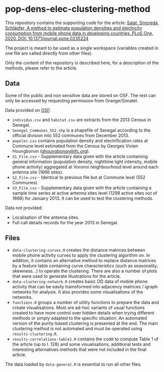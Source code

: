 # pop-dens-elec-clustering-method

This repository contains the supporting code for the article: [Salat, Smoreda, Schläpfer, A method to estimate population densities and electricity consumption from mobile phone data in developing countries. PLoS One, 2020. DOI: 10.1371/journal.pone.0235224](https://journals.plos.org/plosone/article?id=10.1371/journal.pone.0235224)

The project is meant to be used as a single workspace (variables created in one file are called directly from other files).

Only the content of the repository is described here, for a description of the methods, please refer to the article.

## Data

Some of the public and non sensitive data are stored on OSF. The rest can only be accessed by requesting permission from Orange/Sonatel.

Data provided on [OSF](https://osf.io/q29a7/):
- `individus.csv` and `habitat.csv` are extracts from the 2013 Census in Senegal.
- `Senegal_Communes_552.shp` is a shapefile of Senegal according to the official division into 552 communes from December 2013.
- `popelec.csv` contains population density and electrification rates at Commune level estimated from the Census by Georges Vivien Houngbonon (ghoungbonon@ifc.org).
- `S1_File.csv` - Supplementary data given with the article containing general information (population density, nighttime light intensity, mobile phone activity) aggregated at Voronoi neighbourhood level around each antenna site (1666 sites).
- `S2_File.csv` - Identical to previous file but at Commune level (552 Communes).
- `S3_File.csv` - Supplementary data given with the article containing a sample time series at active antenna sites level (1298 active sites out of 1666) for January 2013. It can be used to test the clustering methods.

Data not provided:
- Localisation of the antenna sites.
- Full call details records for the year 2013 in Senegal.

## Files

- `data-clustering-curves.R` creates the distance matrices between mobile phone activity curves to apply the clustering algorithm on. In addition, it contains an alternative method to replace distance matrices by a feature table containing curve characteristics (such as seasonality, skewness...) to operate the clustering. There are also a number of plots that were used to generate illustrations for the article. 
- `data-clustering-network.R` creates basic OD data of mobile phone activity that can be easily tramsformed into adjacency matrices / igraph networks for analysis. It also provides some visualisations of the networks.
- `functions.R` groups a number of utility functions to prepare the data and create visualisations. Most are ad-hoc variants of usual functions created to have more control over hidden details when trying different methods or simply adapted to the specific situation. An automated version of the purity-based clustering is presented at the end. The main clustering method is not automated and must be operated using `results-clustering.R`.
- `results-correlations-table1.R` contains the code to compute Table 1 of the article (up to l. 128) and some visualisations, additional tests and interesting alternatives methods that were not included in the final article.

The data loaded by `data-general.R` is essential to run all other files.
